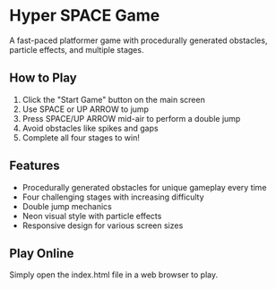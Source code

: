 # Hyper SPACE Game

A fast-paced platformer game with procedurally generated obstacles, particle effects, and multiple stages.

## How to Play

1. Click the "Start Game" button on the main screen
2. Use SPACE or UP ARROW to jump
3. Press SPACE/UP ARROW mid-air to perform a double jump
4. Avoid obstacles like spikes and gaps
5. Complete all four stages to win!

## Features

- Procedurally generated obstacles for unique gameplay every time
- Four challenging stages with increasing difficulty
- Double jump mechanics
- Neon visual style with particle effects
- Responsive design for various screen sizes

## Play Online

Simply open the index.html file in a web browser to play.

